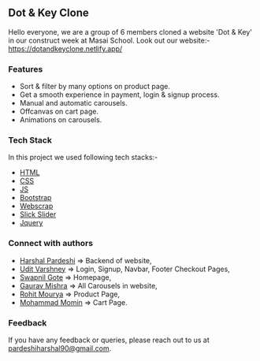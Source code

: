 ## Dot & Key Clone
Hello everyone, we are a group of 6 members cloned a website 'Dot & Key' in our construct week at Masai School.
Look out our website:- https://dotandkeyclone.netlify.app/


### Features

- Sort & filter by many options on product page.
- Get a smooth experience in payment, login & signup process.
- Manual and automatic carousels.
- Offcanvas on cart page.
- Animations on carousels.


### Tech Stack

In this project we used following tech stacks:- 
- [HTML](https://developer.mozilla.org/en-US/docs/Web/HTML)
- [CSS](https://developer.mozilla.org/en-US/docs/Web/CSS)
- [JS](https://developer.mozilla.org/en-US/docs/Web/JavaScript)
- [Bootstrap](https://getbootstrap.com/docs/5.2/getting-started/introduction/)
- [Webscrap](https://webscraper.io/)
- [Slick Slider](https://kenwheeler.github.io/slick/)
- [Jquery](https://jquery.com/)


### Connect with authors

- [Harshal Pardeshi](https://www.linkedin.com/in/harshalpardeshi/) => Backend of website,
- [Udit Varshney](https://www.linkedin.com/in/udit-varshney-ba678121b/) => Login, Signup, Navbar, Footer Checkout Pages,
- [Swapnil Gote]() => Homepage,
- [Gaurav Mishra](https://www.linkedin.com/in/gaurav-mishra-435814a8) => All Carousels in website,
- [Rohit Mourya](https://www.linkedin.com/in/rohit-mourya/) => Product Page,
- [Mohammad Momin](https://www.linkedin.com/in/momin-mohammad-102304171/) => Cart Page.

### Feedback

If you have any feedback or queries, please reach out to us at pardeshiharshal90@gmail.com.
